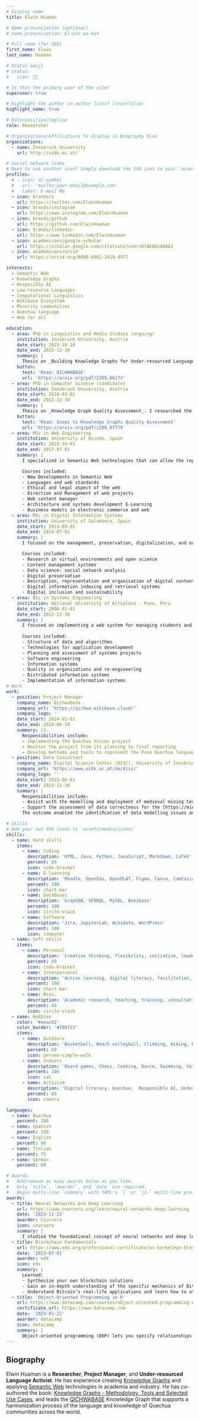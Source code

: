 ```yaml
---
# Display name
title: Elwin Huaman

# Name pronunciation (optional)
# name_pronunciation: El-win wa-man

# Full name (for SEO)
first_name: Elwin
last_name: Huaman

# Status emoji
# status:
#   icon: 🧑‍💻

# Is this the primary user of the site?
superuser: true

# Highlight the author in author lists? (true/false)
highlight_name: true

# Role/position/tagline
role: Researcher

# Organizations/Affiliations to display in Biography blox
organizations:
  - name: Innsbruck University
    url: http://uibk.ac.at/

# Social network links
# Need to use another icon? Simply download the SVG icon to your `assets/media/icons/` folder.
profiles:
  # - icon: at-symbol
  #   url: 'mailto:your-email@example.com'
  #   label: E-mail Me
  - icon: brands/x
    url: https://twitter.com/ElwinHuaman
  - icon: brands/instagram
    url: https://www.instagram.com/ElwinHuaman
  - icon: brands/github
    url: https://github.com/ElwinHuaman
  - icon: brands/linkedin
    url: https://www.linkedin.com/ElwinHuaman
  - icon: academicons/google-scholar
    url: https://scholar.google.com/citations?user=D7AE8QsAAAAJ
  - icon: academicons/orcid
    url: https://orcid.org/0000-0002-2410-4977

interests:
  - Semantic Web
  - Knowledge Graphs
  - Resposible AI  
  - Low-resource Languages
  - Computational Linguistics
  - Wikibase Ecosystem
  - Minority communities
  - Quechua language
  - Web for all  

education:
  - area: PhD in Linguistics and Media Studies (ongoing)
    institution: Innsbruck University, Austria
    date_start: 2023-10-10
    date_end: 2025-12-30
    summary: |
      Thesis on _Building Knowledge Graphs for Under-resourced Languages_. I research the approaches for building knowledge graphs for under-resourced languages, that involves a holistic process of resource collection, creation, storing, curation, and deployment.
    button:
      text: 'Read: QICHWABASE'
      url: 'https://arxiv.org/pdf/2305.06173'
  - area: PhD in Computer Science (candidate)
    institution: Innsbruck University, Austria
    date_start: 2019-03-01
    date_end: 2022-12-30
    summary: |
      Thesis on _Knowledge Graph Quality Assessment_. I researched the representation, curation, and assessment of knowledge graphs, e.g. data modelling, ontologies, knowledge representation, and knowledge curation.
    button:
      text: 'Read: Steps to Knowledge Graphs Quality Assessment'
      url: 'https://arxiv.org/pdf/2208.07779'
  - area: MSc in Web Engineering
    institution: University of Oviedo, Spain
    date_start: 2015-10-01
    date_end: 2017-07-01
    summary: |
      I specialized in Semantic Web technologies that can allow the representation, validation, and deployment of data on and oﬀ the web.

      Courses included:
      - New Developments in Semantic Web
      - Languages and web standards
      - Ethical and legal aspect of the web
      - Direction and Management of web projects
      - Web content manager
      - Architecture and systems development E-Learning
      - Business models in electronic commerce and web
  - area: MSc in Digital Information Systems 
    institution: University of Salamanca, Spain
    date_start: 2013-09-01
    date_end: 2014-07-01
    summary: |
      I focused on the management, preservation, digitalization, and organization of digital resources. Furthermore, I did my internship at the GREDOS repository of the university of Salamanca.

      Courses included:
      - Research in virtual environments and open science
      - Content management systems
      - Data science: social network analysis 
      - Digital preservation
      - Description, representation and organisation of digital content 
      - Digital information indexing and retrieval systems
      - Digital inclusion and sustainability
  - area: BSc in Systems Engineering
    institution: National University of Altiplano - Puno, Peru
    date_start: 2008-01-01
    date_end: 2012-12-30
    summary: |
      I focused on implementing a web system for managing students and teachers data of the National University of the Altiplano of Puno.
      
      Courses included:
      - Structure of data and algorithms
      - Technologies for application development
      - Planning and assessment of systems projects
      - Software engineering
      - Information systems
      - Quality in organizations and re-engineering
      - Distributed information systems
      - Implementation of information systems
# Work
work:
  - position: Project Manager
    company_name: Qichwabase
    company_url: 'https://qichwa.wikibase.cloud/'
    company_logo: ''
    date_start: 2024-01-01
    date_end: 2024-06-30
    summary: |2-
      Responsibilities include:
      - Implementing the Quechua Voices project 
      - Monitor the project from its planning to final reporting
      - Develop methods and tools to represent the Puno Quechua language
  - position: Data Consultant
    company_name: Digital Science Center (DISC), University of Innsbruck, Austria.
    company_url: 'https://www.uibk.ac.at/de/disc/'
    company_logo: ''
    date_start: 2023-06-01
    date_end: 2023-11-30
    summary: |
      Responsibilities include:
      - Assist with the modelling and deployment of medieval mining text data. 
      - Support the assessment of data correctness for the [https://miningtext.at/](TMMMT) Project. 
      The outcome enabled the identiﬁcation of data modelling issues and prevented from representing inconsistent data.

# Skills
# Add your own SVG icons to `assets/media/icons/`
skills:
  - name: Hard skills
    items:
      - name: Coding
        description: 'HTML, Java, Python, JavaScript, Markdown, LaTeX'
        percent: 80
        icon: code-bracket
      - name: E-learning
        description: 'Moodle, OpenEdx, OpenOLAT, Figma, Canva, Camtasia, OBS Studio, Teams, Zoom'
        percent: 100
        icon: chart-bar
      - name: Databases
        description: 'GraphDB, SPARQL, MySQL, Wikibase'
        percent: 100
        icon: circle-stack
      - name: Software
        description: 'Jira, JupyterLab, Wikidata, WordPress'
        percent: 100
        icon: computer
  - name: Soft skills
    items:
      - name: Personal
        description: 'Creative thinking, flexibility, initiative, leadership'
        percent: 80
        icon: code-bracket
      - name: Interpersonal
        description: 'Active learning, digital literacy, facilitation, mentorship, public speaking'
        percent: 100
        icon: chart-bar
      - name: Misc.
        description: 'Academic research, teaching, training, consultation'
        percent: 40
        icon: circle-stack
  - name: Hobbies
    color: '#eeac02'
    color_border: '#f0bf23'
    items:
      - name: Outdoors
        description: 'Basketball, Beach volleyball, Climbing, Hiking, Mountain biking, Travel'
        percent: 60
        icon: person-simple-walk
      - name: Indoors
        description: 'Board games, Chess, Cooking, Dance, Swimming, Volleyball'
        percent: 100
        icon: cat
      - name: Activism
        description: 'Digital literacy, Quechua,  Responsible AI, Under-resourced languages'
        percent: 80
        icon: camera

languages:
  - name: Quechua
    percent: 100
  - name: Spanish
    percent: 100
  - name: English
    percent: 90
  - name: Italian
    percent: 75
  - name: German
    percent: 60

# Awards.
#   Add/remove as many awards below as you like.
#   Only `title`, `awarder`, and `date` are required.
#   Begin multi-line `summary` with YAML's `|` or `|2-` multi-line prefix and indent 2 spaces below.
awards:
  - title: Neural Networks and Deep Learning
    url: https://www.coursera.org/learn/neural-networks-deep-learning
    date: '2023-11-25'
    awarder: Coursera
    icon: coursera
    summary: |
      I studied the foundational concept of neural networks and deep learning. By the end, I was familiar with the significant technological trends driving the rise of deep learning; build, train, and apply fully connected deep neural networks; implement efficient (vectorized) neural networks; identify key parameters in a neural network’s architecture; and apply deep learning to your own applications.
  - title: Blockchain Fundamentals
    url: https://www.edx.org/professional-certificate/uc-berkeleyx-blockchain-fundamentals
    date: '2023-07-01'
    awarder: edX
    icon: edx
    summary: |
      Learned:
      - Synthesize your own blockchain solutions
      - Gain an in-depth understanding of the specific mechanics of Bitcoin
      - Understand Bitcoin’s real-life applications and learn how to attack and destroy Bitcoin, Ethereum, smart contracts and Dapps, and alternatives to Bitcoin’s Proof-of-Work consensus algorithm
  - title: 'Object-Oriented Programming in R'
    url: https://www.datacamp.com/courses/object-oriented-programming-with-s3-and-r6-in-r
    certificate_url: https://www.datacamp.com
    date: '2023-01-21'
    awarder: datacamp
    icon: datacamp
    summary: |
      Object-oriented programming (OOP) lets you specify relationships between functions and the objects that they can act on, helping you manage complexity in your code. This is an intermediate level course, providing an introduction to OOP, using the S3 and R6 systems. S3 is a great day-to-day R programming tool that simplifies some of the functions that you write. R6 is especially useful for industry-specific analyses, working with web APIs, and building GUIs.
---
```


## Biography

Elwin Huaman is a **Researcher**, **Project Manager**, and **Under-resourced Language Activist**. He has experience creating [Knowledge Graphs](https://link.springer.com/book/10.1007/978-3-030-37439-6) and applying [Semantic Web]() technologies in academia and industry. He has co-authored the book: [Knowledge Graphs - Methodology, Tools and Selected Use Cases](https://link.springer.com/book/10.1007/978-3-030-37439-6), and leads the [QICHWABASE](https://qichwa.wikibase.cloud/) Knowledge Graph that supports a harmonization process of the language and knowledge of Quechua communities across the world.
